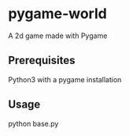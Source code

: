 # pygame-world
A 2d game made with Pygame

## Prerequisites
Python3 with a pygame installation
## Usage
python base.py
